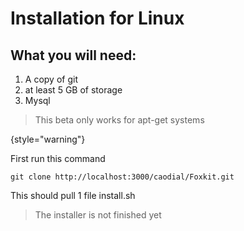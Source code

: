 # Installation for Linux

## What you will need:
 1. A copy of git
2. at least 5 GB of storage
3. Mysql
> This beta only works for apt-get systems
> 
{style="warning"}

First run this command

``` git clone http://localhost:3000/caodial/Foxkit.git ```

This should pull 1 file install.sh
>The installer is not finished yet
